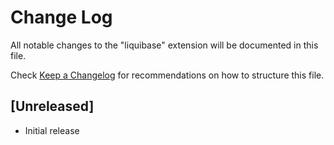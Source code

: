 # Change Log

All notable changes to the "liquibase" extension will be documented in this file.

Check [Keep a Changelog](http://keepachangelog.com/) for recommendations on how to structure this file.

## [Unreleased]

- Initial release